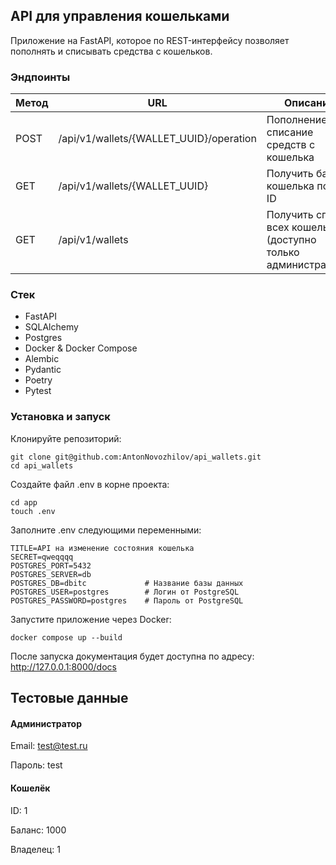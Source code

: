 ## API для управления кошельками
Приложение на FastAPI, которое по REST-интерфейсу позволяет пополнять и списывать средства с кошельков.

### Эндпоинты
| Метод |  URL | Описание |
| ----- |----| --------|
| POST |  /api/v1/wallets/{WALLET_UUID}/operation | Пополнение или списание средств с кошелька |
| GET |  /api/v1/wallets/{WALLET_UUID} | Получить баланс кошелька по его ID |
| GET |  /api/v1/wallets | Получить список всех кошельков (доступно только администратору) |

### Стек
- FastAPI
- SQLAlchemy
- Postgres
- Docker & Docker Compose
- Alembic
- Pydantic
- Poetry
- Pytest

### Установка и запуск
Клонируйте репозиторий:

```
git clone git@github.com:AntonNovozhilov/api_wallets.git
cd api_wallets
```

Создайте файл .env в корне проекта:

```
cd app
touch .env
```

Заполните .env следующими переменными:

```
TITLE=API на изменение состояния кошелька
SECRET=qweqqqq
POSTGRES_PORT=5432
POSTGRES_SERVER=db
POSTGRES_DB=dbitc             # Название базы данных
POSTGRES_USER=postgres        # Логин от PostgreSQL
POSTGRES_PASSWORD=postgres    # Пароль от PostgreSQL
```

Запустите приложение через Docker:

```
docker compose up --build
```

После запуска документация будет доступна по адресу:
http://127.0.0.1:8000/docs


## Тестовые данные

#### Администратор
Email: test@test.ru

Пароль: test

#### Кошелёк
ID: 1

Баланс: 1000

Владелец: 1